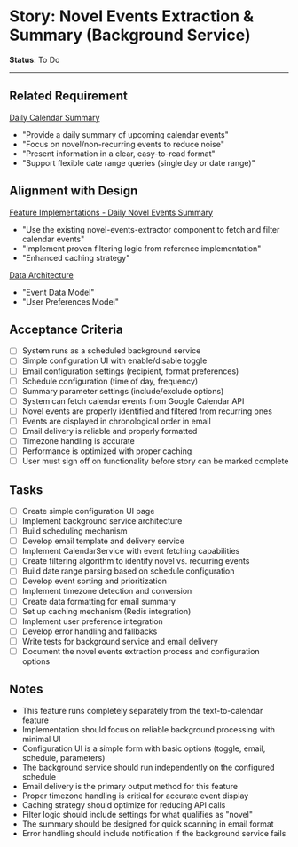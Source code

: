 # Story: Novel Events Extraction & Summary (Background Service)

**Status**: To Do

---

## Related Requirement
[Daily Calendar Summary](../requirements.md#1-daily-calendar-summary)
- "Provide a daily summary of upcoming calendar events"
- "Focus on novel/non-recurring events to reduce noise"
- "Present information in a clear, easy-to-read format"
- "Support flexible date range queries (single day or date range)"

## Alignment with Design
[Feature Implementations - Daily Novel Events Summary](../design.md#feature-daily-novel-events-summary)
- "Use the existing novel-events-extractor component to fetch and filter calendar events"
- "Implement proven filtering logic from reference implementation"
- "Enhanced caching strategy"

[Data Architecture](../architecture.md#data-architecture)
- "Event Data Model"
- "User Preferences Model"

## Acceptance Criteria
- [ ] System runs as a scheduled background service
- [ ] Simple configuration UI with enable/disable toggle
- [ ] Email configuration settings (recipient, format preferences)
- [ ] Schedule configuration (time of day, frequency)
- [ ] Summary parameter settings (include/exclude options)
- [ ] System can fetch calendar events from Google Calendar API
- [ ] Novel events are properly identified and filtered from recurring ones
- [ ] Events are displayed in chronological order in email
- [ ] Email delivery is reliable and properly formatted
- [ ] Timezone handling is accurate
- [ ] Performance is optimized with proper caching
- [ ] User must sign off on functionality before story can be marked complete

## Tasks
- [ ] Create simple configuration UI page
- [ ] Implement background service architecture
- [ ] Build scheduling mechanism
- [ ] Develop email template and delivery service
- [ ] Implement CalendarService with event fetching capabilities
- [ ] Create filtering algorithm to identify novel vs. recurring events
- [ ] Build date range parsing based on schedule configuration
- [ ] Develop event sorting and prioritization
- [ ] Implement timezone detection and conversion
- [ ] Create data formatting for email summary
- [ ] Set up caching mechanism (Redis integration)
- [ ] Implement user preference integration
- [ ] Develop error handling and fallbacks
- [ ] Write tests for background service and email delivery
- [ ] Document the novel events extraction process and configuration options

## Notes
- This feature runs completely separately from the text-to-calendar feature
- Implementation should focus on reliable background processing with minimal UI
- Configuration UI is a simple form with basic options (toggle, email, schedule, parameters)
- The background service should run independently on the configured schedule
- Email delivery is the primary output method for this feature
- Proper timezone handling is critical for accurate event display
- Caching strategy should optimize for reducing API calls
- Filter logic should include settings for what qualifies as "novel"
- The summary should be designed for quick scanning in email format
- Error handling should include notification if the background service fails 